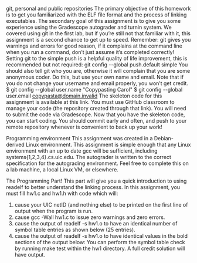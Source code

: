 git, personal and public repositories
The primary objective of this homework is to get you familiarized with the ELF file format and the process of linking executables. The secondary goal of this assignment is to give you some experience using the Gradescope autograder and turnin system.
We covered using git in the first lab, but if you’re still not that familiar with it, this assignment is a second chance to get up to speed. Remember: git gives you warnings and errors for good reason, if it complains at the command line when you run a command, don’t just assume it’s completed correctly!
Setting git to the simple push is a helpful quality of life improvement, this is recommended but not required:
git config --global push.default simple
You should also tell git who you are, otherwise it will complain that you are some anonymous coder. Do this, but use your own name and email. Note that if you do not change your username and email properly, you won’t get credit.
$ git config --global user.name "Copypasting Carol"
$ git config --global user.email copypasta@domain.invalid
The skeleton code for this assignment is available at this link. You must use GitHub classroom to manage your code (the repository created through that link). You will need to submit the code via Gradescope.
Now that you have the skeleton code, you can start coding. You should commit early and often, and push to your remote repository whenever is convenient to back up your work!


Programming environment
This assignment was created in a Debian-derived Linux environment. This assignment is simple enough that any Linux environment with an up to date gcc will be sufficient, including systems{1,2,3,4}.cs.uic.edu. The autograder is written to the correct specification for the autograding environment. Feel free to complete this on a lab machine, a local Linux VM, or elsewhere.


The Programming Part!
This part will give you a quick introduction to using readelf to better understand the linking process.
In this assignment, you must fill hw1.c and hw1.h with code which will:
1.	cause your UIC netID (and nothing else) to be printed on the first line of output when the program is run.
2.	cause gcc -Wall hw1.c to issue zero warnings and zero errors.
3.	cause the output of readelf -s hw1.o to have an identical number of symbol table entries as shown below (25 entries).
4.	cause the output of readelf -s hw1.o to have identical values in the bold sections of the output below:
You can perform the symbol table check by running make test within the hw1 directory. A full credit solution will have output.
